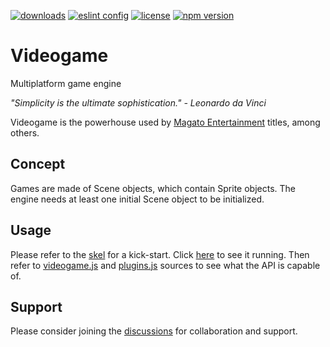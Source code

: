 [![downloads](https://img.shields.io/npm/dt/videogame.svg)](https://www.npmjs.com/package/videogame)
[![eslint config](https://img.shields.io/badge/eslint%20config-standard%20js-blue)](http://diogoeichert.github.io/eslint-config-standard-js)
[![license](https://img.shields.io/github/license/diogoeichert/videogame.svg)](LICENSE)
[![npm version](https://img.shields.io/npm/v/videogame.svg)](https://www.npmjs.com/package/videogame)

# Videogame
Multiplatform game engine

*"Simplicity is the ultimate sophistication." - Leonardo da Vinci*

Videogame is the powerhouse used by [Magato Entertainment](http://cutt.ly/maragato) titles, among others.

## Concept
Games are made of Scene objects, which contain Sprite objects. The engine needs at least one initial Scene object to be initialized.

## Usage
Please refer to the [skel](/skel) for a kick-start. Click [here](https://diogoeichert.github.io/videogame/skel/) to see it running. Then refer to [videogame.js](videogame.js) and [plugins.js](plugin.js) sources to see what the API is capable of.

## Support
Please consider joining the [discussions](https://github.com/diogoeichert/videogame/discussions) for collaboration and support.
